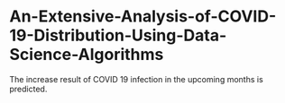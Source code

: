 # An-Extensive-Analysis-of-COVID-19-Distribution-Using-Data-Science-Algorithms
The increase result of COVID 19 infection in the upcoming months is predicted.
